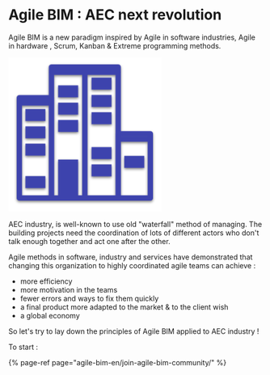# Agile BIM : AEC next revolution

Agile  BIM is a new paradigm inspired by Agile in software industries, Agile in hardware , Scrum, Kanban & Extreme programming methods. 

![agileBIM logo](.gitbook/assets/logo-agilebim.png)

AEC industry, is well-known to use old  "waterfall"  method of managing.  The building projects need the coordination of lots of different actors who don't talk enough together and  act one after the other. 

Agile methods in software, industry and services have demonstrated that changing this organization to  highly coordinated agile teams can achieve : 

* more efficiency 
* more motivation in the teams 
* fewer errors and ways to fix them quickly
* a final product more adapted to the market & to the client wish
* a global economy

So let's try to lay down the principles of Agile BIM applied to AEC industry !

To start : 

{% page-ref page="agile-bim-en/join-agile-bim-community/" %}

